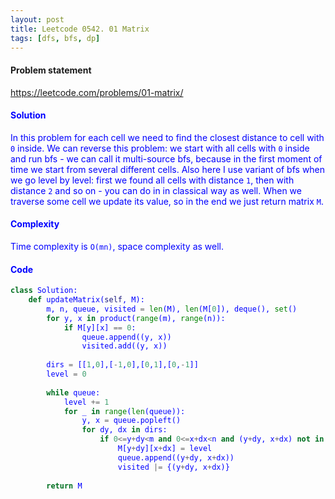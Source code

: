 ```yaml
---
layout: post
title: Leetcode 0542. 01 Matrix
tags: [dfs, bfs, dp]
---
```


#### Problem statement

<a href="https://leetcode.com/problems/01-matrix/"> <font color = blue>https://leetcode.com/problems/01-matrix/

#### Solution
In this problem for each cell we need to find the closest distance to cell with `0` inside. We can reverse this problem: we start with all cells with `0` inside and run bfs - we can call it multi-source bfs, because in the first moment of time we start from several different cells. Also here I use variant of bfs when we go level by level: first we found all cells with distance `1`, then with distance `2` and so on - you can do in in classical way as well. When we traverse some cell we update its value, so in the end we just return matrix `M`.

#### Complexity
Time complexity is `O(mn)`, space complexity as well.

#### Code
```python
class Solution:
    def updateMatrix(self, M):
        m, n, queue, visited = len(M), len(M[0]), deque(), set()
        for y, x in product(range(m), range(n)):
            if M[y][x] == 0: 
                queue.append((y, x))
                visited.add((y, x))
                
        dirs = [[1,0],[-1,0],[0,1],[0,-1]]
        level = 0
        
        while queue:
            level += 1
            for _ in range(len(queue)):
                y, x = queue.popleft()
                for dy, dx in dirs:
                    if 0<=y+dy<m and 0<=x+dx<n and (y+dy, x+dx) not in visited:
                        M[y+dy][x+dx] = level
                        queue.append((y+dy, x+dx))
                        visited |= {(y+dy, x+dx)}
        
        return M
```